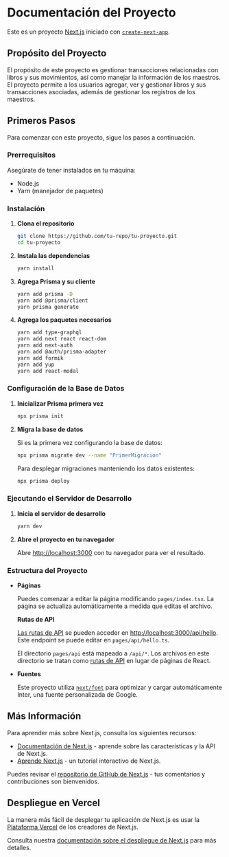 # Documentación del Proyecto

Este es un proyecto [Next.js](https://nextjs.org/) iniciado con [`create-next-app`](https://github.com/vercel/next.js/tree/canary/packages/create-next-app).

## Propósito del Proyecto

El propósito de este proyecto es gestionar transacciones relacionadas con libros y sus movimientos, así como manejar la información de los maestros. El proyecto permite a los usuarios agregar, ver y gestionar libros y sus transacciones asociadas, además de gestionar los registros de los maestros.

## Primeros Pasos

Para comenzar con este proyecto, sigue los pasos a continuación.

### Prerrequisitos

Asegúrate de tener instalados en tu máquina:
- Node.js
- Yarn (manejador de paquetes)

### Instalación

1. **Clona el repositorio**

   ```bash
   git clone https://github.com/tu-repo/tu-proyecto.git
   cd tu-proyecto
   ```

2. **Instala las dependencias**

   ```bash
   yarn install
   ```

3. **Agrega Prisma y su cliente**

   ```bash
   yarn add prisma -D
   yarn add @prisma/client
   yarn prisma generate
   ```

4. **Agrega los paquetes necesarios**

   ```bash
   yarn add type-graphql
   yarn add next react react-dom
   yarn add next-auth
   yarn add @auth/prisma-adapter
   yarn add formik
   yarn add yup
   yarn add react-modal
   ```

### Configuración de la Base de Datos

1. **Inicializar Prisma primera vez**

   ```bash
   npx prisma init
   ```

2. **Migra la base de datos**

   Si es la primera vez configurando la base de datos:

   ```bash
   npx prisma migrate dev --name "PrimerMigracion"
   ```

   Para desplegar migraciones manteniendo los datos existentes:

   ```bash
   npx prisma deploy
   ```

### Ejecutando el Servidor de Desarrollo

1. **Inicia el servidor de desarrollo**

   ```bash
   yarn dev
   ```

2. **Abre el proyecto en tu navegador**

   Abre [http://localhost:3000](http://localhost:3000) con tu navegador para ver el resultado.

### Estructura del Proyecto

- **Páginas**

  Puedes comenzar a editar la página modificando `pages/index.tsx`. La página se actualiza automáticamente a medida que editas el archivo.

  **Rutas de API**

  [Las rutas de API](https://nextjs.org/docs/api-routes/introduction) se pueden acceder en [http://localhost:3000/api/hello](http://localhost:3000/api/hello). Este endpoint se puede editar en `pages/api/hello.ts`.

  El directorio `pages/api` está mapeado a `/api/*`. Los archivos en este directorio se tratan como [rutas de API](https://nextjs.org/docs/api-routes/introduction) en lugar de páginas de React.

- **Fuentes**

  Este proyecto utiliza [`next/font`](https://nextjs.org/docs/basic-features/font-optimization) para optimizar y cargar automáticamente Inter, una fuente personalizada de Google.

## Más Información

Para aprender más sobre Next.js, consulta los siguientes recursos:

- [Documentación de Next.js](https://nextjs.org/docs) - aprende sobre las características y la API de Next.js.
- [Aprende Next.js](https://nextjs.org/learn) - un tutorial interactivo de Next.js.

Puedes revisar el [repositorio de GitHub de Next.js](https://github.com/vercel/next.js/) - tus comentarios y contribuciones son bienvenidos.

## Despliegue en Vercel

La manera más fácil de desplegar tu aplicación de Next.js es usar la [Plataforma Vercel](https://vercel.com/new?utm_medium=default-template&filter=next.js&utm_source=create-next-app&utm_campaign=create-next-app-readme) de los creadores de Next.js.

Consulta nuestra [documentación sobre el despliegue de Next.js](https://nextjs.org/docs/deployment) para más detalles.
